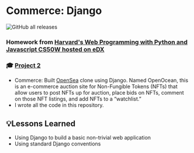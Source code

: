 # Commerce: Django
![GitHub all releases](https://img.shields.io/github/downloads/JacobGrisham/Commerce-Full-Stack-Web-App-using-Django/total)
### Homework from [Harvard's Web Programming with Python and Javascript CS50W hosted on eDX](https://www.edx.org/course/cs50s-web-programming-with-python-and-javascript)
### 🎓 [Project 2](https://cs50.harvard.edu/web/2020/projects/2/commerce/)
- Commerce: Built [OpenSea](https://opensea.io/) clone using Django. Named OpenOcean, this is an e-commerce auction site for Non-Fungible Tokens (NFTs) that allow users to post NFTs up for auction, place bids on NFTs, comment on those NFT listings, and add NFTs to a “watchlist.”
- I wrote all the code in this repository.

## 💡Lessons Learned
- Using Django to build a basic non-trivial web application
- Using standard Django conventions
